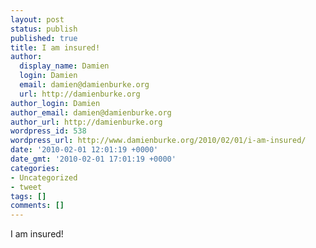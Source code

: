 ```yaml
---
layout: post
status: publish
published: true
title: I am insured!
author:
  display_name: Damien
  login: Damien
  email: damien@damienburke.org
  url: http://damienburke.org
author_login: Damien
author_email: damien@damienburke.org
author_url: http://damienburke.org
wordpress_id: 538
wordpress_url: http://www.damienburke.org/2010/02/01/i-am-insured/
date: '2010-02-01 12:01:19 +0000'
date_gmt: '2010-02-01 17:01:19 +0000'
categories:
- Uncategorized
- tweet
tags: []
comments: []
---
```

<p>I am insured!</p>

